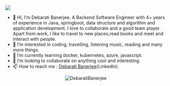 
![](https://visitor-badge.glitch.me/badge?page_id=DebaratiBanerjee.DebaratiBanerjee) 

- 👋 Hi, I’m Debarati Banerjee. A Backend Software Engineer with 4+ years of experience in Java, springboot, data structure and algorithm and application development. I love to collaborate and a good team player. Apart from work, I like to travel to new places,read books and meet and interact with people.
- 👀 I’m interested in coding, travelling, listening music, reading and many more things.
- 🌱 I’m currently learning docker, kubernetes, azure, javascript.
- 💞️ I’m looking to collaborate on anything cool and interesting.
- 📫 How to reach me : [Debarati Banerjee](https://www.linkedin.com/in/debarati-banerjee-924a23124/)(LinkedIn). 
<p align="center"> <img src="https://github-readme-stats.vercel.app/api?username=debarati007&show_icons=true&theme=gotham" alt="DebaratiBanerjee" /></p>

